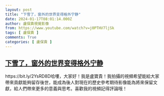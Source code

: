 ```yaml
---
layout: post
title: "下雪了，窗外的世界变得格外宁静"
date: 2024-01-17T08:01:14.000Z
author: 盧保貴視覺影像
from: https://www.youtube.com/watch?v=j0PTHV7ljSk
tags: [ 盧保貴 ]
comments: True
categories: [ 盧保貴 ]
---
```

<!--1705478474000-->
[下雪了，窗外的世界变得格外宁静](https://www.youtube.com/watch?v=j0PTHV7ljSk)
------

<div>
https://bit.ly/2YsRD8D哈嘍，大家好！我是盧寶貴！我拍攝的視頻希望能給大家帶來貢獻能夠留存後世，能成為後人對現在的歷史參考期待影像能為將來保留文獻，給人們帶來更多的意義與思考。喜歡我的視頻記得評論哦！
</div>
